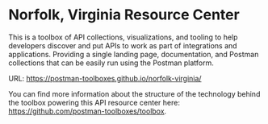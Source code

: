 # Norfolk, Virginia Resource Center
This is a toolbox of API collections, visualizations, and tooling to help developers discover and put APIs to work as part of integrations and applications. Providing a single landing page, documentation, and Postman collections that can be easily run using the Postman platform.

URL: https://postman-toolboxes.github.io/norfolk-virginia/

You can find more information about the structure of the technology behind the toolbox powering this API resource center here: https://github.com/postman-toolboxes/toolbox.
